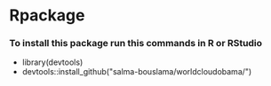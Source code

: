# Rpackage
### To install this package run this commands in R or RStudio
  - library(devtools)
  - devtools::install_github("salma-bouslama/worldcloudobama/")
